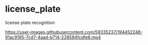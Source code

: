 # license_plate
license plate recognition 


https://user-images.githubusercontent.com/59335237/194452248-91ac9195-7cd7-4aad-b714-228584fcdfe8.mp4

